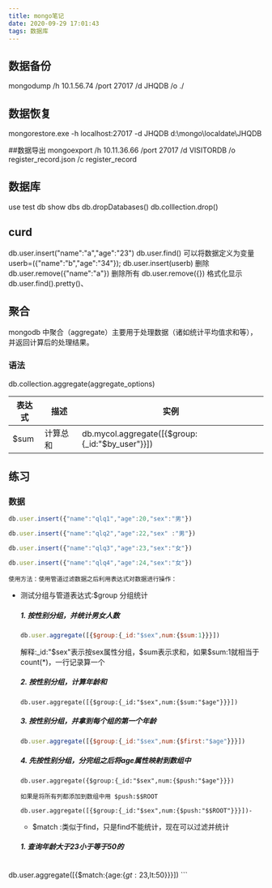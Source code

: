 ```yaml
---
title: mongo笔记
date: 2020-09-29 17:01:43
tags: 数据库
---
```

## 数据备份
mongodump /h 10.1.56.74 /port 27017   /d JHQDB /o ./

## 数据恢复
 mongorestore.exe -h localhost:27017 -d JHQDB d:\mongo\localdate\JHQDB 

##数据导出
mongoexport /h 10.11.36.66 /port 27017 /d VISITORDB /o register_record.json /c register_record


## 数据库
use test
db
show dbs
db.dropDatabases()
db.colllection.drop()
## curd
db.user.insert("name":"a","age":"23")
db.user.find()
可以将数据定义为变量
userb=({"name":"b","age":"34"});
db.user.insert(userb)
删除
db.user.remove({"name":"a"})
删除所有
db.user.remove({})
格式化显示
db.user.find().pretty()、



## 聚合

mongodb 中聚合（aggregate）主要用于处理数据（诸如统计平均值求和等），并返回计算后的处理结果。



### 语法

db.collection.aggregate(aggregate_options)



| 表达式 | 描述     | 实例                                            |
| ------ | -------- | ----------------------------------------------- |
| $sum   | 计算总和 | db.mycol.aggregate([{$group:{_id:"$by_user"}}]) |



## 练习

### 数据

```js
db.user.insert({"name":"qlq1","age":20,"sex":"男"})

db.user.insert({"name":"qlq2","age":22,"sex" :"男"})

db.user.insert({"name":"qlq3","age":23,"sex":"女"})

db.user.insert({"name":"qlq4","age":24,"sex":"女"})
```

`使用方法：使用管道过滤数据之后利用表达式对数据进行操作：`

- 测试分组与管道表达式:$group 分组统计

  ##### 1. 按性别分组，并统计男女人数

  ```javascript
  db.user.aggregate([{$group:{_id:"$sex",num:{$sum:1}}}])
  ```

  解释:_id:"$sex"表示按sex属性分组，$sum表示求和，如果$sum:1就相当于count(*)，一行记录算一个

  ##### 2. 按性别分组，计算年龄和

  ```
  db.user.aggregate([{$group:{_id:"$sex",num:{$sum:"$age"}}}])
  ```

  ##### 3. 按性别分组，并拿到每个组的第一个年龄

  ```javascript
  db.user.aggregate([{$group:{_id:"$sex",num:{$first:"$age"}}}])
  ```

  ##### 4. 先按性别分组，分完组之后将age属性映射到数组中

  ```
  db.user.aggregate({$group:{_id:"$sex",num:{$push:"$age"}}})
  ```

  `如果是将所有列都添加到数组中用 $push:$$ROOT`

  ```
  db.user.aggregate([{$group:{_id:"$sex",num:{$push:"$$ROOT"}}}])-
  ```

  - $match :类似于find，只是find不能统计，现在可以过滤并统计

  ##### 1. 查询年龄大于23小于等于50的

    ```
db.user.aggregate([{$match:{age:{$gt:23,$lt:50}}}])
    ```
  
  
  
  